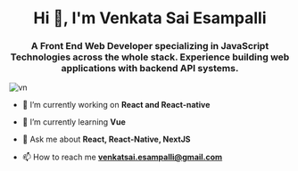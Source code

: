 <h1 align="center">Hi 👋, I'm Venkata Sai Esampalli</h1>
<h3 align="center">A Front End Web Developer specializing in JavaScript Technologies across the whole stack. Experience building web applications with backend API systems.</h3>

<p align="left"> <img src="https://komarev.com/ghpvc/?username=venkatkvikram&label=Profile%20views&color=0e75b6&style=flat" alt="vn" /> </p>

- 🔭 I’m currently working on **React and React-native**

- 🌱 I’m currently learning **Vue**
<!-- 
- 👨‍💻 All of my projects are available at [https://coders-blog-tk.vercel.app/](https://coders-blog-tk.vercel.app/)

- 📝 I regularly write articles on [https://coders-blog-tk.vercel.app/](https://coders-blog-tk.vercel.app/) -->

- 💬 Ask me about **React, React-Native, NextJS**

- 📫 How to reach me **venkatsai.esampalli@gmail.com**
